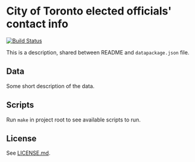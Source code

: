 # City of Toronto elected officials' contact info

[![Build Status](https://travis-ci.org/t0ronto-ca/dataset-toronto-elected-officials.svg?branch=master)](https://travis-ci.org/t0ronto-ca/dataset-toronto-elected-officials)

This is a description, shared between README and `datapackage.json`
file.

## Data

Some short description of the data.

## Scripts

Run `make` in project root to see available scripts to run.

## License

See [LICENSE.md](LICENSE.md).
